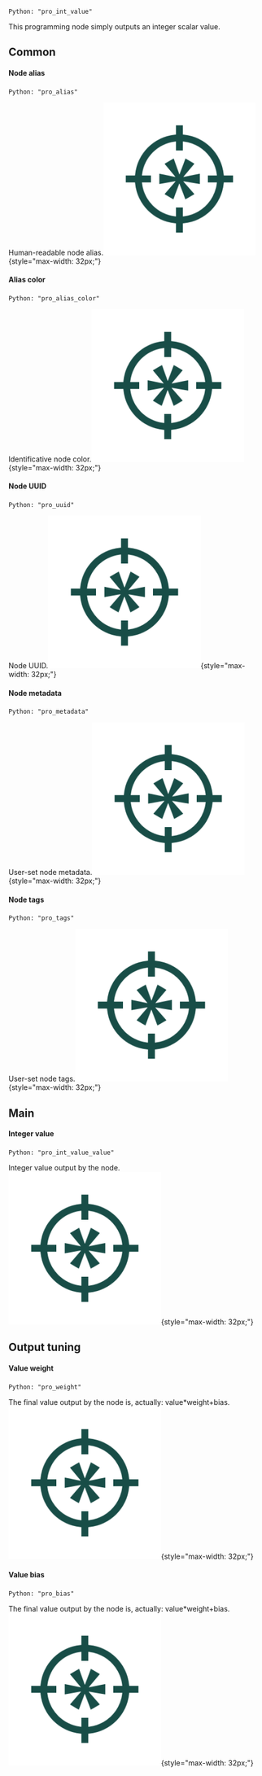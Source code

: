 `Python: "pro_int_value"`

This programming node simply outputs an integer scalar value.
## Common

#### Node alias
`Python: "pro_alias"`

Human-readable node alias.![Icon](pro_int_value_swatch.png "Icon"){style="max-width: 32px;"}


#### Alias color
`Python: "pro_alias_color"`

Identificative node color.![Icon](pro_int_value_swatch.png "Icon"){style="max-width: 32px;"}


#### Node UUID
`Python: "pro_uuid"`

Node UUID.![Icon](pro_int_value_swatch.png "Icon"){style="max-width: 32px;"}


#### Node metadata
`Python: "pro_metadata"`

User-set node metadata.![Icon](pro_int_value_swatch.png "Icon"){style="max-width: 32px;"}


#### Node tags
`Python: "pro_tags"`

User-set node tags.![Icon](pro_int_value_swatch.png "Icon"){style="max-width: 32px;"}


## Main

#### Integer value
`Python: "pro_int_value_value"`

Integer value output by the node.![Icon](pro_int_value_swatch.png "Icon"){style="max-width: 32px;"}


## Output tuning

#### Value weight
`Python: "pro_weight"`

The final value output by the node is, actually: value*weight+bias.![Icon](pro_int_value_swatch.png "Icon"){style="max-width: 32px;"}


#### Value bias
`Python: "pro_bias"`

The final value output by the node is, actually: value*weight+bias.![Icon](pro_int_value_swatch.png "Icon"){style="max-width: 32px;"}


